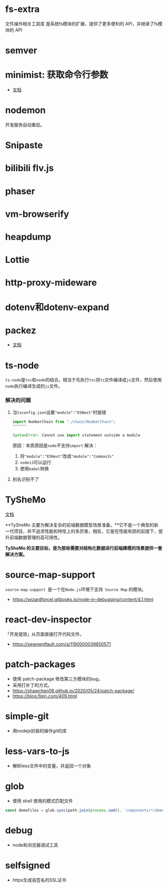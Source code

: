 # fs-extra
文件操作相关工具库
是系统fs模块的扩展，提供了更多便利的 API，并继承了fs模块的 API

# semver
# minimist: 获取命令行参数
- [文档](https://www.npmjs.com/package/minimist)

# nodemon
开发服务自动重启。

# Snipaste
# bilibili flv.js
# phaser
# vm-browserify
# heapdump
# Lottie
# http-proxy-mideware
# dotenv和dotenv-expand

# packez
- [文档](https://www.npmjs.com/package/packez)


# ts-node
`ts-node`是`tsc`和`node`的结合。相当于先执行`tsc`将`ts`文件编译成`js`文件，然后使用`node`执行编译生成的`js`文件。
### 解决的问题
1. 当`tsconfig.json`设置`"module":"ESNext"`时报错

   ```js
   import NumberChain from "./chain/NumberChain";
   ^^^^^^
   
   SyntaxError: Cannot use import statement outside a module
   ```

   原因：本质原因是`node`不支持`import`
   解决：
   1. 将`"module":"ESNext"`改成`"module":"CommanJs"`
   2. `node13`可以运行
   3. 使用`babel`转换
2. 别名识别不了


# TySheMo
[文档](https://www.tangshuang.net/7101.html#title-3-1)

**TySheMo 主要为解决复杂的前端数据模型场景准备。**它不是一个典型的新一代项目，并不追求性能和特性上的多厉害，相反，它是在性能有损的前提下，提升前端数据管理的高可用性。

**TySheMo 的主要目标，是为那些需要对结构化数据进行前端建模的场景提供一套解决方案。**



# source-map-support
`source-map-support `是一个在` Node.js `环境下支持` Source Map` 的模块。

- https://wizardforcel.gitbooks.io/node-in-debugging/content/4.1.html


# react-dev-inspector
「开发提效」从页面直接打开代码文件。
- https://segmentfault.com/a/1190000039850571

# patch-packages
- 使用 patch-package 修改第三方模块的bug。
- 采用打补丁的方式。
- https://shawchen08.github.io/2020/05/24/patch-package/
- https://blog.flqin.com/409.html


# simple-git
- 用nodejs封装的操作git的库


# less-vars-to-js
- 解析less文件中的变量，并返回一个对象


# glob
- 使用 shell 使用的模式匹配文件
```ts
const demoFiles = glob.sync(path.join(process.cwd(), 'components/*/demo/*.md'));
```

# debug
- node和浏览器调试工具

# selfsigned
- https生成自签名的SSL证书